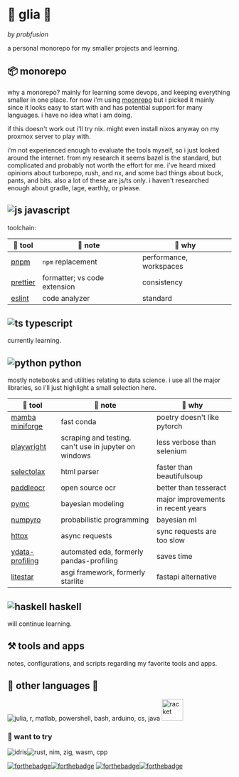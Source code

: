 # 🌿 glia 🌿

*by probfusion*

a personal monorepo for my smaller projects and learning.

## 📦 monorepo

why a monorepo? mainly for learning some devops, and keeping everything smaller in one place. for now i'm using [moonrepo](https://moonrepo.dev/) but i picked it mainly since it looks easy to start with and has potential support for many languages. i have no idea what i am doing.

if this doesn't work out i'll try nix. might even install nixos anyway on my proxmox server to play with.

i'm not experienced enough to evaluate the tools myself, so i just looked around the internet.  from my research it seems bazel is the standard, but complicated and probably not worth the effort for me. i've heard mixed opinions about turborepo, rush, and nx, and some bad things about buck, pants, and bits. also a lot of these are js/ts only. i haven't researched enough about gradle, lage, earthly, or please.

## ![js](https://skillicons.dev/icons?i=js&theme=dark) javascript

toolchain:

| 🔨 tool | 📝 note | 🤔 why |
|-- | -- | --|
| [pnpm](https://pnpm.io/) | `npm` replacement | performance, workspaces |
| [prettier](https://prettier.io/) | formatter; vs code extension | consistency
| [eslint](https://eslint.org/) | code analyzer | standard |

## ![ts](https://skillicons.dev/icons?i=ts&theme=dark)  typescript

currently learning.

## ![python](https://skillicons.dev/icons?i=python&theme=dark) python

mostly notebooks and utilities relating to data science. i use all the major libraries, so i'll just highlight a small selection here.

| 🔨 tool | 📝 note | 🤔 why |
|-- | -- | --|
| [mamba miniforge](https://mamba.readthedocs.io/en/latest/installation.html) | fast conda | poetry doesn't like pytorch |
| [playwright](https://playwright.dev/python/) | scraping and testing. can't use in jupyter on windows | less verbose than selenium |
| [selectolax](https://github.com/rushter/selectolax) | html parser | faster than beautifulsoup |
| [paddleocr](https://github.com/PaddlePaddle/PaddleOCR) | open source ocr | better than tesseract |
| [pymc](https://www.pymc.io/) | bayesian modeling | major improvements in recent years |
| [numpyro](https://github.com/pyro-ppl/numpyro) | probabilistic programming | bayesian ml |
| [httpx](https://www.python-httpx.org/) | async requests | sync requests are too slow |
| [ydata-profiling](https://github.com/ydataai/ydata-profiling) | automated eda, formerly pandas-profiling | saves time |
| [litestar](https://litestar.dev/) | asgi framework, formerly starlite | fastapi alternative |

## ![haskell](https://skillicons.dev/icons?i=haskell&theme=dark) haskell

will continue learning.

## ⚒️ tools and apps

notes, configurations, and scripts regarding my favorite tools and apps.

## 🦜 other languages 🐬

![julia, r, matlab, powershell, bash, arduino, cs, java](https://skillicons.dev/icons?i=julia,r,matlab,powershell,bash,arduino,cs,java&theme=dark) <img height="48" width="48" src="https://cdn.simpleicons.org/racket/" alt="racket" />

### 🌠 want to try

<img src="https://github.com/idris-lang/Idris2/blob/main/icons/idris-48x48.png?raw=true" alt="idris" />![rust, nim, zig, wasm, cpp](https://skillicons.dev/icons?i=rust,nim,zig,wasm,cpp&theme=dark)

[![forthebadge](https://forthebadge.com/images/badges/made-with-crayons.svg)](https://forthebadge.com)[![forthebadge](https://forthebadge.com/images/badges/made-with-out-pants.svg)](https://forthebadge.com)
[![forthebadge](https://forthebadge.com/images/badges/powered-by-jeffs-keyboard.svg)](https://forthebadge.com)[![forthebadge](https://forthebadge.com/images/badges/for-sharks.svg)](https://forthebadge.com)
